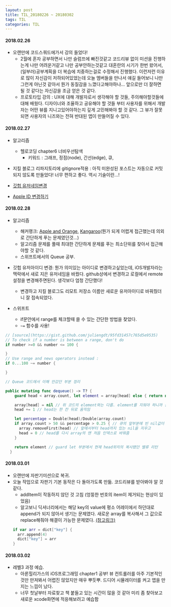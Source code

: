 ```yaml
---
layout: post
title: TIL_20180226 ~ 20180302
tags: TIL
categories: TIL
---
```


#### 2018.02.26
- 오랜만에 코드스쿼드에가서 강의 들었다!
  - 2월에 혼자 공부하면서 나만 슬럼프에 빠진것같고 코드리뷰 없이 미션을 진행하는게 나만 어려운거같고 나만 공부안하는것같고 대혼란의 시기가 한번 왔어서, (일부러)공부계획을 더 복습에 치중하는걸로 수정해서 진행했다. 이런저런 이유로 많이 자신감이 저하되어있었는데 오늘 멤버들을 만나서 얘길 들어보니 나만 그런게 아닌것 같아서 뭔가 동질감을 느꼈다고해야하나... 앞으로만 더 잘하면 될 것 같다는 자신감을 조금 얻은 것 같다.
  - 프로토타입 강의 : UX에 대해 개발자로서 생각해야 할 것들, 주의해야할것들에 대해 배웠다. 디자이너와 조율하고 공유해야 할 것들 부터 사용자를 위해서 개발자는 어떤 뷰를 지니고있어야하는지 깊게 고민해봐야 할 것 같다. 그 뷰가 잘못되면 사용자의 니즈와는 전혀 반대된 앱이 만들어질 수 있다.

#### 2018.02.27
- 알고리즘
  - 헬로코딩 chapter6 너비우선탐색
    - 키워드 : 그래프, 정점(node), 간선(edge), 큐,
- 지킬 블로그 리파지토리에 gitignore적용 : 아직 미완성된 포스트는 자동으로 커밋되지 않도록 만들었다! 너무 편하고 좋다. 역시 기술이란...!

- [깃헙 유저네임변경](https://help.github.com/articles/changing-your-github-username/)
- [Apple ID 변경하기](https://support.apple.com/ko-kr/HT202667)

#### 2018.02.28
- 알고리즘
  - 해커랭크: [Apple and Orange](https://github.com/youth27/Algorithm/blob/master/Hackerrank/Apple-and-Orange.playground/Contents.swift), [Kangaroo](https://github.com/youth27/Algorithm/blob/master/Hackerrank/Kangaroos.playground/Contents.swift)(뭔가 되게 어렵게 접근했는데 의외로 간단하게 푸는 문제였던것...)
  - 알고리즘 문제를 풀때 최대한 간단하게 문제를 푸는 최소단위를 찾아서 접근해야할 것 같다.
  - 스위프트에서의 Queue 공부.

- 깃헙 유저아이디 변경: 뭔가 의미있는 아이디로 변경하고싶었는데, iOS개발자라는 맥락에서 새로 지은 유저네임을 바꿨다. github상에서 변경하고 로컬에서 remote 설정을 변경해주면된다. 생각보다 엄청 간단했다!
  - 변경하고 지킬 블로그도 리모트 저장소 이름만 새로운 유저아이디로 바꿔줬더니 잘 접속되었다.

- 스위프트
  - if문안에서 range를 체크할때 쓸 수 있는 간단한 방법을 찾았다.
  - `~=` 함수를 사용!
```swift
// [source](https://gist.github.com/juliengdt/95fd31457c765d5e9535)
// To check if a number is between a range, don't do
if number >=0 && number <= 100 {

}
// Use range and news operators instead :
if 0...100 ~= number {

}
```

```swift
// Queue 코드에서 이해 안갔던 부분 정리

public mutating func dequeue() -> T? {
    guard head < array.count, let element = array[head] else { return nil } // element는 이미 array[head]의 값으로 복사됨

    array[head] = nil // 위 코드의 element와는 다름. element를 지워야 하니까 같은 자리(head자리)에 nil 넣어줌
    head += 1 // head는 한 칸 뒤로 움직임

    let percentage = Double(head)/Double(array.count)
    if array.count > 50 && percentage > 0.25 { // 큐의 앞부분에 빈 nil값이 기준 이상일 경우 지우는 조건 넣어줌
      array.removeFirst(head) // 앞에서부터 head까지 있는 nil을 지우고
      head = 0 // head를 다시 array의 맨 처음 인덱스로 바꿔줌
    }

    return element // guard let 부분에서 현재 head위치의 복사됐던 밸류 리턴
  }

```

#### 2018.03.01
- 오랜만에 자판기미션으로 복귀.
- 오늘 작업으로 자판기 기본 동작은 다 돌아가도록 만듦. 코드리뷰를 받아봐야 알 것 같다.
  - addItem이 작동하지 않던 것 고침 (엉뚱한 번호의 item이 제거되는 현상이 있었음)
  - 알고보니 딕셔너리에서는 해당 key의 value에 평소 어레이에서 하던대로 append가 되지 않아서 생기는 문제였다. 새로운 array를 복사해서 그 값으로 replace해줘야 해결이 가능한 문제였다. [(참고링크)](https://stackoverflow.com/questions/24534229/swift-modifying-arrays-inside-dictionaries)
  ```swift
  if var arr = dict["key"] {
    arr.append(4)
    dict["key"] = arr
  }
  ```

#### 2018.03.02
- 레벨3 과정 예습.
  - 아론힐리가스의 iOS프로그래밍 chapter1 공부! 뷰 컨트롤러를 아주 기본적인 것만 만져봐서 어렵진 않았지만 매우 뿌듯뿌. 드디어 시뮬레이터를 켜고 앱을 만지는 느낌이 났다.
  - 너무 첫날부터 자료찾고 책 붙들고 있는 시간이 많을 것 같아 미리 좀 찾아보고 새로운 xcode화면에 적응해보려고 예습함
